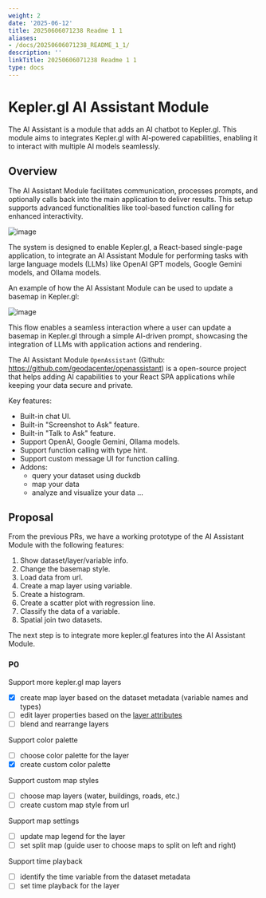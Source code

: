 ```yaml
---
weight: 2
date: '2025-06-12'
title: 20250606071238 Readme 1 1
aliases:
- /docs/20250606071238_README_1_1/
description: ''
linkTitle: 20250606071238 Readme 1 1
type: docs
---
```


# Kepler.gl AI Assistant Module

The AI Assistant is a module that adds an AI chatbot to Kepler.gl. This module aims to integrates Kepler.gl with AI-powered capabilities, enabling it to interact with multiple AI models seamlessly.

## Overview

The AI Assistant Module facilitates communication, processes prompts, and optionally calls back into the main application to deliver results. This setup supports advanced functionalities like tool-based function calling for enhanced interactivity.

![image](https://github.com/user-attachments/assets/77a240f1-037f-488e-8261-b7e82c42606d)

The system is designed to enable Kepler.gl, a React-based single-page application, to integrate an AI Assistant Module for performing tasks with large language models (LLMs) like OpenAI GPT models, Google Gemini models, and Ollama models.

An example of how the AI Assistant Module can be used to update a basemap in Kepler.gl:

![image](https://github.com/user-attachments/assets/17992157-3393-4fcb-8e72-7edf46268c6c)

This flow enables a seamless interaction where a user can update a basemap in Kepler.gl through a simple AI-driven prompt, showcasing the integration of LLMs with application actions and rendering.

The AI Assistant Module `OpenAssistant` (Github: https://github.com/geodacenter/openassistant) is a open-source project that helps adding AI capabilities to your React SPA applications while keeping your data secure and private.

Key features:

- Built-in chat UI.
- Built-in "Screenshot to Ask" feature.
- Built-in "Talk to Ask" feature.
- Support OpenAI, Google Gemini, Ollama models.
- Support function calling with type hint.
- Support custom message UI for function calling.
- Addons:
  - query your dataset using duckdb
  - map your data
  - analyze and visualize your data
    ...

## Proposal

From the previous PRs, we have a working prototype of the AI Assistant Module with the following features:

1. Show dataset/layer/variable info.
2. Change the basemap style.
3. Load data from url.
4. Create a map layer using variable.
5. Create a histogram.
6. Create a scatter plot with regression line.
7. Classify the data of a variable.
8. Spatial join two datasets.

The next step is to integrate more kepler.gl features into the AI Assistant Module.

### P0

Support more kepler.gl map layers

- [x] create map layer based on the dataset metadata (variable names and types)
- [ ] edit layer properties based on the [layer attributes](https://docs.kepler.gl/docs/user-guides/d-layer-attributes)
- [ ] blend and rearrange layers

Support color palette

- [ ] choose color palette for the layer
- [x] create custom color palette

Support custom map styles

- [ ] choose map layers (water, buildings, roads, etc.)
- [ ] create custom map style from url

Support map settings

- [ ] update map legend for the layer
- [ ] set split map (guide user to choose maps to split on left and right)

Support time playback

- [ ] identify the time variable from the dataset metadata
- [ ] set time playback for the layer
